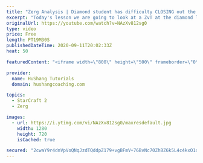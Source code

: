 ```yaml
---
title: "Zerg Analysis | Diamond student has difficulty CLOSING out the MATCH [Starcraft 2]"
excerpt: "Today's lesson we are going to look at a ZvT at the diamond level focusing on the Zerg Analysis. The zerg manages to get into a very strong position but has difficulty closing it out. Let's learn how we can approach this scenario better!  Zerg Analysis | Diamond student has difficulty CLOSING out the"
originalUrl: https://youtube.com/watch?v=NAzXv812sg0
type: video
price: Free
length: PT19M30S
publishedDateTime: 2020-09-11T20:02:33Z
heat: 50

featuredContent: "<iframe width=\"800\" height=\"500\" frameborder=\"0\" src=\"https://www.youtube.com/embed/NAzXv812sg0\" allow=\"accelerometer; autoplay; encrypted-media; gyroscope; picture-in-picture\" allowfullscreen></iframe>"

provider:
  name: HuShang Tutorials
  domain: hushangcoaching.com

topics:
  - StarCraft 2
  - Zerg

images:
  - url: https://i.ytimg.com/vi/NAzXv812sg0/maxresdefault.jpg
    width: 1280
    height: 720
    isCached: true

secured: "2cwaY9r4dnVpVoQNqJzdTQddpZ179+vgBFmV+76BvNc70ZhBZ6k5L4c4kxO1d2hdG1HLXwfKwQ+iyA37DXS7H7sQmVTIgrwMdXZo2BaLdQvDhwGOsSv/myu3imGZQmjHmMtPbksqhVRBIn65mdregBOVzM2W4+DIIzF8LKAF69aWEINU8EmxdewZBwnYLNrvcPoPiv1bOaxz64HCvRGZozvW4qDbDhkPB5fbaTZvXEHFLJw2VWblqE6Ops2eR1Rz9isZeyquJXIuXC4mwJU4ngE+Q8iX4Oa2/8JDiLwDffI/iWw6x9Sxc05+bS5B84Hw5/BEBXI4WoOOwWfnCbg1mXirk8nT7JU8EGJsR2p4Ld46OJxuY6DWqVkZu1BxcrI+GKXkRSR0cmoAH2OUCTPpoWDasfpkYQd5kV/xQDV0jCg=;RvFDm4c65Pe0ha9tpZV1TQ=="
---
```


